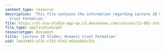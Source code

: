 ```yaml
---
content_type: resource
description: 'This file contains the information regarding Lecture 18 Slides: Oceanic
  Crust Formation.'
file: https://ol-ocw-studio-app-qa.s3.amazonaws.com/courses/12-001-introduction-to-geology-fall-2013/7ae34483a731c75347e2e65e2862c52c_MIT12_001F13_Lec18Slides.pdf
file_type: application/pdf
resourcetype: Document
title: 'Lecture 18 Slides: Oceanic Crust Formation'
uid: 7ae34483-a731-c753-47e2-e65e2862c52c
---
```

